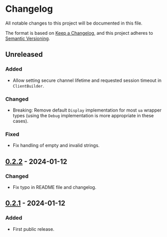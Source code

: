 # Changelog

All notable changes to this project will be documented in this file.

The format is based on [Keep a Changelog](https://keepachangelog.com/en/1.0.0/), and this project
adheres to [Semantic Versioning](https://semver.org/spec/v2.0.0.html).

## Unreleased

### Added

- Allow setting secure channel lifetime and requested session timeout in `ClientBuilder`.

### Changed

- Breaking: Remove default `Display` implementation for most `ua` wrapper types (using the `Debug`
  implementation is more appropriate in these cases).

### Fixed

- Fix handling of empty and invalid strings.

## [0.2.2] - 2024-01-12

[0.2.2]: https://github.com/HMIProject/open62541/compare/v0.2.1...v0.2.2

### Changed

- Fix typo in README file and changelog.

## [0.2.1] - 2024-01-12

[0.2.1]: https://github.com/HMIProject/open62541/releases/tag/v0.2.1

### Added

- First public release.
